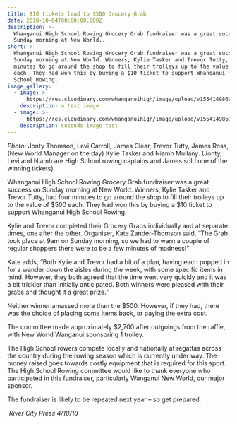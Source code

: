 ```yaml
---
title: $10 tickets lead to $500 Grocery Grab
date: 2018-10-04T00:00:00.000Z
description: >-
  Whanganui High School Rowing Grocery Grab fundraiser was a great success on
  Sunday morning at New World...
short: >-
  Whanganui High School Rowing Grocery Grab fundraiser was a great success on
  Sunday morning at New World. Winners, Kylie Tasker and Trevor Tutty, had four
  minutes to go around the shop to fill their trolleys up to the value of $500
  each. They had won this by buying a $10 ticket to support Whanganui High
  School Rowing. 
image_gallery:
  - image: >-
      https://res.cloudinary.com/whanganuihigh/image/upload/v1554149869/logo_vertical_t.png
    description: a test image
  - image: >-
      https://res.cloudinary.com/whanganuihigh/image/upload/v1554149869/logo_vertical_t.png
    description: seconds image test
---
```


<p><span><em>Photo:</em> Jonty Thomson, Levi Carroll, James Clear, Trevor Tutty, James Ross, (New World Manager on the day) Kylie Tasker and Niamh Mullany. (Jonty, Levi and Niamh are High School rowing captains and James sold one of the winning tickets).</span></p>
<p>Whanganui High School Rowing Grocery Grab fundraiser was a great success on Sunday morning at New World. Winners, Kylie Tasker and Trevor Tutty, had four minutes to go around the shop to fill their trolleys up to the value of $500 each. They had won this by buying a $10 ticket to support Whanganui High School Rowing.&nbsp;</p>
<p>Kylie and Trevor completed their Grocery Grabs individually and at separate times, one after the other. Organ<span class="text_exposed_show">iser, Kate Zander-Thomson said, &ldquo;The Grab took place at 9am on Sunday morning, so we had to warn a couple of regular shoppers there were to be a few minutes of madness!&rdquo;<br /></span></p>
<p><span class="text_exposed_show">Kate adds, &ldquo;Both Kylie and Trevor had a bit of a plan, having each popped in for a wander down the aisles during the week, with some specific items in mind. However, they both agreed that the time went very quickly and it was a bit trickier than initially anticipated. Both winners were pleased with their grabs and thought it a great prize.&rdquo;<br /></span></p>
<p><span class="text_exposed_show">Neither winner amassed more than the $500. However, if they had, there was the choice of placing some items back, or paying the extra cost.<br /></span></p>
<p><span class="text_exposed_show">The committee made approximately $2,700 after outgoings from the raffle, with New World Wanganui sponsoring 1 trolley.<br /></span></p>
<p><span class="text_exposed_show">The High School rowers compete locally and nationally at regattas across the country during the rowing season which is currently under way. The money raised goes towards costly equipment that is required for this sport. The High School Rowing committee would like to thank everyone who participated in this fundraiser, particularly Wanganui New World, our major sponsor.&nbsp;<br /></span></p>
<p><span class="text_exposed_show">The fundraiser is likely to be repeated next year &ndash; so get prepared.</span></p>
<div class="text_exposed_show">
<p><em>&nbsp;River City Press 4/10/18</em></p>
</div>

